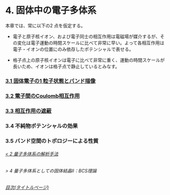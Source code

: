 # 4. 固体中の電子多体系
本章では、常に以下の2 点を仮定する。

* 電子と原子核イオン、および電子同士の相互作用は電磁場が媒介するが、その変化は電子運動の時間スケールに比べて非常に早い。よって各相互作用は電子・イオンの位置にのみ依存したポテンシャルで表せる。

* 格子点上の原子核イオンは電子に比べて非常に重く、運動の時間スケールが長いため、イオンは格子点で静止しているとみなす。

### [3.1 固体電子の1 粒子状態とバンド描像](https://pr440.github.io/manybody-qm/Sec3-1)

### [3.2 電子間のCoulomb相互作用](https://pr440.github.io/manybody-qm/Sec3-2)

### [3.3 相互作用の遮蔽](https://pr440.github.io/manybody-qm/Sec3-3)

### 3.4 不純物ポテンシャルの効果

### 3.5 バンド空間のトポロジーによる性質

###### [\< 2 量子多体系の解析手法](https://pr440.github.io/manybody-qm/Chap1)

###### \> 4 量子多体系としての固体結晶Ⅱ：BCS理論

###### [目次(タイトルページ)](https://pr440.github.io/manybody-qm/)